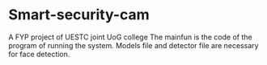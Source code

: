 # Smart-security-cam
A FYP project of UESTC joint UoG college
The mainfun is the code of the program of running the system.
Models file and detector file are necessary for face detection.
